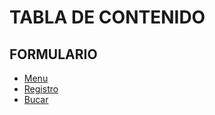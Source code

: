 # TABLA DE CONTENIDO 
## FORMULARIO
- [Menu](juan_vides\formulario\menu.md)
- [Registro](juan_vides\formulario\registro.md)
- [Bucar](juan_vides\formulario\buscar.md)
